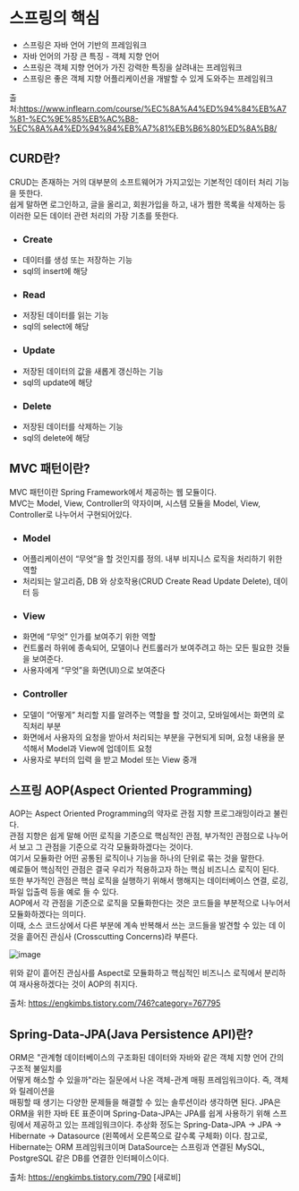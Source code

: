 # 스프링의 핵심  
 - 스프링은 자바 언어 기반의 프레임워크  
 - 자바 언어의 가장 큰 특징 - 객체 지향 언어  
 - 스프링은 객체 지향 언어가 가진 강력한 특징을 살려내는 프레임워크  
 - 스프링은 좋은 객체 지향 어플리케이션을 개발할 수 있게 도와주는 프레임워크      

출처:https://www.inflearn.com/course/%EC%8A%A4%ED%94%84%EB%A7%81-%EC%9E%85%EB%AC%B8-%EC%8A%A4%ED%94%84%EB%A7%81%EB%B6%80%ED%8A%B8/  

## CURD란?  
CRUD는 존재하는 거의 대부분의 소프트웨어가 가지고있는 기본적인 데이터 처리 기능을 뜻한다.  
쉽게 말하면 로그인하고, 글을 올리고, 회원가입을 하고, 내가 찜한 목록을 삭제하는 등  
이러한 모든 데이터 관련 처리의 가장 기초를 뜻한다.  

 - ### Create
 - 데이터를 생성 또는 저장하는 기능
 - sql의 insert에 해당
 - ### Read
 - 저장된 데이터를 읽는 기능
 - sql의 select에 해당
 - ### Update
 - 저장된 데이터의 값을 새롭게 갱신하는 기능
 - sql의 update에 해당
 - ### Delete
 - 저장된 데이터를 삭제하는 기능
 - sql의 delete에 해당         


## MVC 패턴이란?  
MVC 패턴이란 Spring Framework에서 제공하는 웹 모듈이다.  
MVC는 Model, View, Controller의 약자이며, 시스템 모듈을  Model, View, Controller로 나누어서 구현되어있다.  
 - ### Model
 - 어플리케이션이 “무엇”을 할 것인지를 정의.  내부 비지니스 로직을 처리하기 위한 역할  
 - 처리되는 알고리즘, DB 와 상호작용(CRUD Create Read Update Delete), 데이터 등  
 - ### View
 - 화면에 “무엇” 인가를 보여주기 위한 역할
 - 컨트롤러 하위에 종속되어, 모델이나 컨트롤러가 보여주려고 하는 모든 필요한 것들을 보여준다.  
 - 사용자에게 “무엇”을 화면(UI)으로 보여준다
 - ### Controller
 - 모델이 “어떻게” 처리할 지를 알려주는 역할을 할 것이고, 모바일에서는 화면의 로직처리 부분
 - 화면에서 사용자의 요청을 받아서 처리되는 부분을 구현되게 되며, 요청 내용을 분석해서 Model과 View에 업데이트 요청
 - 사용자로 부터의 입력 을 받고 Model 또는 View 중개   

## 스프링 AOP(Aspect Oriented Programming)  
AOP는 Aspect Oriented Programming의 약자로 관점 지향 프로그래밍이라고 불린다.   
관점 지향은 쉽게 말해 어떤 로직을 기준으로 핵심적인 관점, 부가적인 관점으로 나누어서 보고 그 관점을 기준으로 각각 모듈화하겠다는 것이다.  
여기서 모듈화란 어떤 공통된 로직이나 기능을 하나의 단위로 묶는 것을 말한다.   
예로들어 핵심적인 관점은 결국 우리가 적용하고자 하는 핵심 비즈니스 로직이 된다.   
또한 부가적인 관점은 핵심 로직을 실행하기 위해서 행해지는 데이터베이스 연결, 로깅, 파일 입출력 등을 예로 들 수 있다.  
AOP에서 각 관점을 기준으로 로직을 모듈화한다는 것은 코드들을 부분적으로 나누어서 모듈화하겠다는 의미다.   
이때, 소스 코드상에서 다른 부분에 계속 반복해서 쓰는 코드들을 발견할 수 있는 데 이것을 흩어진 관심사 (Crosscutting Concerns)라 부른다. 
  
![image](https://img1.daumcdn.net/thumb/R1280x0/?scode=mtistory2&fname=http%3A%2F%2Fcfile26.uf.tistory.com%2Fimage%2F994AA3335C1B8C9D28D24B)   

위와 같이 흩어진 관심사를 Aspect로 모듈화하고 핵심적인 비즈니스 로직에서 분리하여 재사용하겠다는 것이 AOP의 취지다.   

출처: https://engkimbs.tistory.com/746?category=767795  

## Spring-Data-JPA(Java Persistence API)란?  
ORM은 "관계형 데이터베이스의 구조화된 데이터와 자바와 같은 객체 지향 언어 간의 구조적 불일치를   
어떻게 해소할 수 있을까"라는 질문에서 나온 객체-관계 매핑 프레임워크이다. 즉, 객체와 릴레이션을   
매핑할 때 생기는 다양한 문제들을 해결할 수 있는 솔루션이라 생각하면 된다.
JPA은 ORM을 위한 자바 EE 표준이며 Spring-Data-JPA는 JPA를 쉽게 사용하기 위해 스프링에서 제공하고 있는 프레임워크이다.
추상화 정도는 Spring-Data-JPA -> JPA -> Hibernate -> Datasource (왼쪽에서 오른쪽으로 갈수록 구체화) 이다.
참고로, Hibernate는 ORM 프레임워크이며 DataSource는 스프링과 연결된 MySQL, PostgreSQL 같은 DB를 연결한 인터페이스이다.  


출처: https://engkimbs.tistory.com/790 [새로비]
